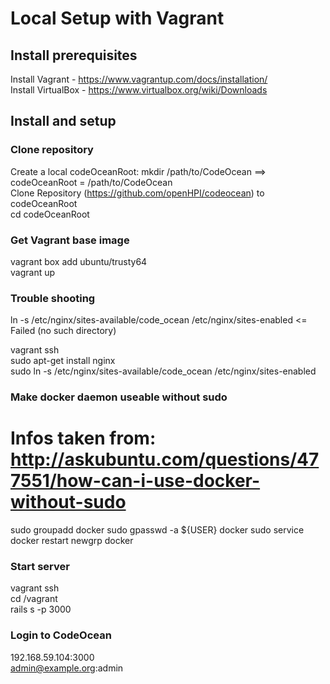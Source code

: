 Local Setup with Vagrant
==========

## Install prerequisites
Install Vagrant - https://www.vagrantup.com/docs/installation/  
Install VirtualBox - https://www.virtualbox.org/wiki/Downloads

## Install and setup
### Clone repository   
Create a local codeOceanRoot:   mkdir /path/to/CodeOcean  ==> codeOceanRoot = /path/to/CodeOcean   
Clone Repository (https://github.com/openHPI/codeocean) to codeOceanRoot  
cd codeOceanRoot  

### Get Vagrant base image 
vagrant box add ubuntu/trusty64  
vagrant up  

### Trouble shooting 
ln -s /etc/nginx/sites-available/code_ocean /etc/nginx/sites-enabled <= Failed (no such directory)  

vagrant ssh   
sudo apt-get install nginx  
sudo ln -s /etc/nginx/sites-available/code_ocean /etc/nginx/sites-enabled  

### Make docker daemon useable without sudo
# Infos taken from: http://askubuntu.com/questions/477551/how-can-i-use-docker-without-sudo

sudo groupadd docker
sudo gpasswd -a ${USER} docker
sudo service docker restart
newgrp docker

### Start server
vagrant ssh  
cd /vagrant  
rails s -p 3000  

### Login to CodeOcean
192.168.59.104:3000  
admin@example.org:admin
